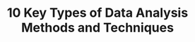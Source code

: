 ---
title: 10 Key Types of Data Analysis Methods and Techniques
url: http://www.intellspot.com/types-data-analysis/
description: Intellispot
site_category: resource
key: what-is-data,article
---